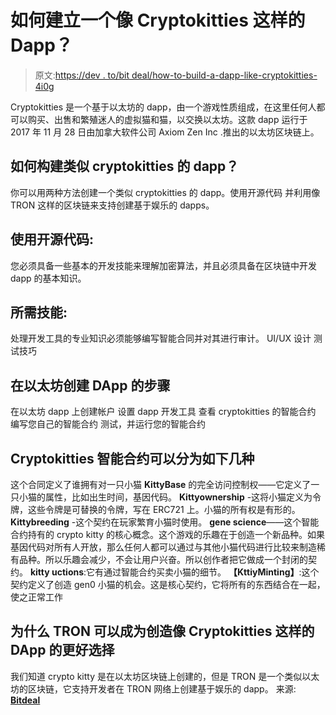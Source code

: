 # 如何建立一个像 Cryptokitties 这样的 Dapp？

> 原文:[https://dev . to/bit deal/how-to-build-a-dapp-like-cryptokitties-4i0g](https://dev.to/bitdeal/how-to-build-a-dapp-like-cryptokitties-4i0g)

Cryptokitties 是一个基于以太坊的 dapp，由一个游戏性质组成，在这里任何人都可以购买、出售和繁殖迷人的虚拟猫和猫，以交换以太坊。这款 dapp 运行于 2017 年 11 月 28 日由加拿大软件公司 Axiom Zen Inc .推出的以太坊区块链上。

## [](#how-to-build-a-dapp-like-cryptokitties-)如何构建类似 cryptokitties 的 dapp？

你可以用两种方法创建一个类似 cryptokitties 的 dapp。使用开源代码
并利用像 TRON 这样的区块链来支持创建基于娱乐的 dapps。

## [](#using-open-source-code)使用开源代码:

您必须具备一些基本的开发技能来理解加密算法，并且必须具备在区块链中开发 dapp 的基本知识。

## [](#skills-required-)所需技能:

处理开发工具的专业知识必须能够编写智能合同并对其进行审计。
UI/UX 设计
测试技巧

## [](#steps-to-create-a-dapp-in-ethereum)在以太坊创建 DApp 的步骤

在以太坊 dapp 上创建帐户
设置 dapp 开发工具
查看 cryptokitties 的智能合约
编写您自己的智能合约
测试，并运行您的智能合约

## [](#cryptokitties-smart-contracts-can-be-divided-into-smaller-as-below)Cryptokitties 智能合约可以分为如下几种

这个合同定义了谁拥有对一只小猫
**KittyBase** 的完全访问控制权——它定义了一只小猫的属性，比如出生时间，基因代码。
**Kittyownership** -这将小猫定义为令牌，这些令牌是可替换的令牌，写在 ERC721 上。小猫的所有权是有形的。
**Kittybreeding** -这个契约在玩家繁育小猫时使用。
**gene science**——这个智能合约持有的 crypto kitty 的核心概念。这个游戏的乐趣在于创造一个新品种。如果基因代码对所有人开放，那么任何人都可以通过与其他小猫代码进行比较来制造稀有品种。所以乐趣会减少，不会让用户兴奋。所以创作者把它做成一个封闭的契约。
**kitty uctions**:它有通过智能合约买卖小猫的细节。
**【KttiyMinting】**:这个契约定义了创造 gen0 小猫的机会。这是核心契约，它将所有的东西结合在一起，使之正常工作

## [](#why-tron-can-be-a-better-option-to-create-a-dapp-like-cryptokitties)为什么 TRON 可以成为创造像 Cryptokitties 这样的 DApp 的更好选择

我们知道 crypto kitty 是在以太坊区块链上创建的，但是 TRON 是一个类似以太坊的区块链，它支持开发者在 TRON 网络上创建基于娱乐的 dapp。
来源: [**Bitdeal**](https://www.bitdeal.net/how-to-build-a-dapp-like-cryptokitties)